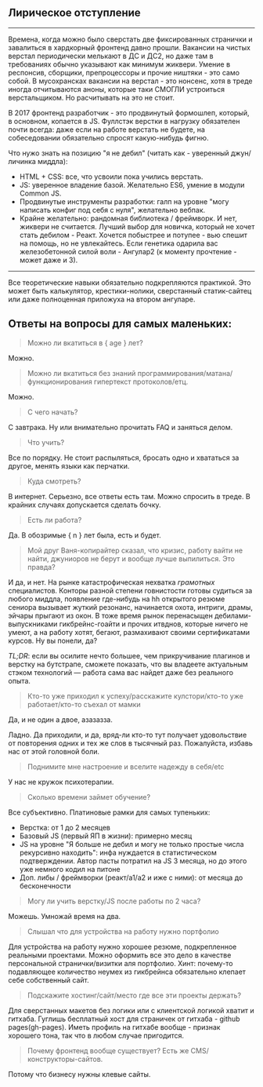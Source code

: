 ## Лирическое отступление

---

Времена, когда можно было сверстать две фиксированных странички и завалиться в хардкорный фронтенд давно прошли. Вакансии на чистых верстал периодически мелькают в ДС и ДС2, но даже там в требованиях обычно указывают как минимум жиквери. Умение в респонсив, сборщики, препроцессоры и прочие ништяки - это само собой. В мусохрансках вакансии на верстал - это нонсенс, хотя в треде иногда отчитываются аноны, которые таки СМОГЛИ устроиться верстальщиком. Но расчитывать на это не стоит.

В 2017 фронтенд разработчик - это продвинутый формошлеп, который, в основном, копается в JS. Фуллстэк верстки в нагрузку обязателен почти всегда: даже если на работе верстать не будете, на собеседовании обязательно спросят какую-нибудь фигню.

Что нужо знать на позицию "я не дебил" (читать как - уверенный джун/личинка миддла):
  * HTML + CSS: все, что усвоили пока учились верстать.
  * JS: уверенное владение базой. Желательно ES6, умение в модули Common JS.
  * Продвинутые инструменты разработки: галп на уровне "могу написать конфиг под себя с нуля", желательно вебпак.
  * Крайне желательно: рандомная библиотека / фреймворк. И нет, жиквери не считается. Лучший выбор для новичка, который не хочет стать дебилом - Реакт. Хочется побыстрее и потупее - вью спешит на помощь, но не увлекайтесь. Если генетика одарила вас железобетонной силой воли - Ангулар2 (к моменту прочтение - может даже и 3).

---

Все теоретические навыки обязательно подкрепляются практикой. Это может быть калькулятор, крестики-нолики, сверстанный статик-сайтец или даже полноценная приложуха на втором ангуларе.

## Ответы на вопросы для самых маленьких:

> Можно ли вкатиться в { age } лет?

Можно.

> Можно ли вкатиться без знаний программирования/матана/функционирования гипертекст протоколов/етц.

Можно.

> С чего начать?

С завтрака. Ну или внимательно прочитать FAQ и заняться делом.

> Что учить?

Все по порядку. Не стоит распыляться, бросать одно и хвататься за другое, менять языки как перчатки.

> Куда смотреть?

В интернет. Серьезно, все ответы есть там. Можно спросить в треде. В крайних случаях допускается сделать бочку.

> Есть ли работа?

Да. В обозримые { n } лет была, есть и будет.

> Мой друг Ваня-копирайтер сказал, что кризис, работу вайти не найти, джуниоров не берут и вообще лучше выпилиться. Это правда?

И да, и нет. На рынке катастрофическая нехватка *грамотных* специалистов. Конторы разной степени говнистости готовы судиться за любого миддла, появление где-нибудь на hh открытого резюме сениора вызывает жуткий резонанс, начинается охота, интриги, драмы, эйчары прыгают из окон. В тоже время рынок перенасыщен дебилами-выпускниками гикбрейнс-гоайти и прочих итвднов, которые ничего не умеют, а на работу хотят, бегают, размахивают своими сертификатами курсов. Ну вы понели, да?

_TL;DR_: если вы осилите нечто большее, чем прикручивание плагинов и верстку на бутстрапе, сможете показать, что вы владеете актуальным стэком технологий — работа сама вас найдет даже без реального опыта.

> Кто-то уже приходил к успеху/расскажите кулстори/кто-то уже работает/кто-то съехал от мамки

Да, и не один а двое, азазазза.

Ладно. Да приходили, и да, вряд-ли кто-то тут получает удовольствие от повторения одних и тех же слов в тысячный раз. Пожалуйста, избавь нас от этой головной боли.

> Поднимите мне настроение и вселите надежду в себя/etc

У нас не кружок психотерапии.

> Сколько времени займет обучение?

Все субъективно. Платиновые рамки для самых тупеньких:
  *  Верстка: от 1 до 2 месяцев
  *  Базовый JS (первый ЯП в жизни): примерно месяц
  *  JS на уровне "Я больше не дебил и могу не только простые числа рекурсивно находить": инфа нуждается в статистическом подтверждении. Автор пасты потратил на JS 3 месяца, но до этого уже немного кодил на питоне
  *  Доп. либы / фреймворки (реакт/а1/а2 и иже с ними): от месяца до бесконечности

> Могу ли учить верстку/JS после работы по 2 часа?

Можешь. Умножай время на два.

> Слышал что для устройства на работу нужно портфолио

Для устройства на работу нужно хорошее резюме, подкрепленное реальными проектами. Можно оформить все это дело в качестве персональной странички/визитки аля портфолио. Хинт: почему-то подавляющее количество неумех из гикбрейнса обязательно клепает себе собственный сайт. 

> Подскажите хостинг/сайт/место где все эти проекты держать?

Для сверстанных макетов без логики или с клиентской логикой хватит и гитхаба. Гуглишь бесплатный хост для страничек от гитхаба - github pages(gh-pages). Иметь профиль на гитхабе вообще - признак хорошего тона, так что в любом случае пригодится.

> Почему фронтенд вообще существует? Есть же CMS/конструкторы-сайтов.

Потому что бизнесу нужны клевые сайты.
